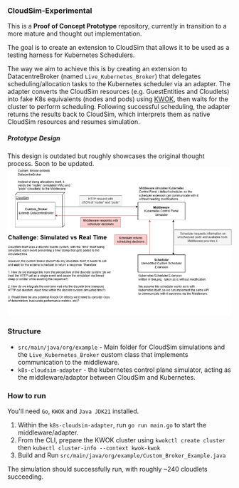 ### CloudSim-Experimental

This is a **Proof of Concept Prototype** repository, currently in transition to a more mature and thought out implementation.

The goal is to create an extension to CloudSim that allows it to be used 
as a testing harness for Kubernetes Schedulers.

The way we aim to achieve this is by creating an extension to DatacentreBroker (named `Live_Kubernetes_Broker`)
that delegates scheduling/allocation tasks to the Kubernetes scheduler via
an adapter. The adapter converts the CloudSim resources (e.g. GuestEntities and Cloudlets) into
fake K8s equivalents (nodes and pods) using [KWOK](https://kwok.sigs.k8s.io/), then waits for the
cluster to perform scheduling. Following successful scheduling, the adapter returns the results back to CloudSim,
which interprets them as native CloudSim resources and resumes simulation.

##### Prototype Design
This design is outdated but roughly showcases the original thought process. Soon to be updated.
![](images/CloudSim_Scheduler_Adapter.png)


### Structure
- `src/main/java/org/example` - Main folder for CloudSim simulations and the
`Live_Kubernetes_Broker` custom class that implements communication to the middleware.
- `k8s-cloudsim-adapter` - the kubernetes control plane simulator, acting as the middleware/adaptor
between CloudSim and Kubernetes.


### How to run
You'll need `Go`, `KWOK` and `Java JDK21` installed.
1. Within the `k8s-cloudsim-adapter`, run `go run main.go` to start the middleware/adapter.
2. From the CLI, prepare the KWOK cluster using `kwokctl create cluster` then `kubectl cluster-info --context kwok-kwok`
4. Build and Run `src/main/java/org/example/Custom_Broker_Example.java`

The simulation should successfully run, with roughly ~240 cloudlets succeeding.
